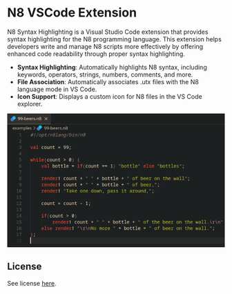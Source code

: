 # N8 VSCode Extension

N8 Syntax Highlighting is a Visual Studio Code extension that provides syntax highlighting for the N8 programming language. This extension helps developers write and manage N8 scripts more effectively by offering enhanced code readability through proper syntax highlighting.

- **Syntax Highlighting**: Automatically highlights N8 syntax, including keywords, operators, strings, numbers, comments, and more.
- **File Association**: Automatically associates .utx files with the N8 language mode in VS Code.
- **Icon Support**: Displays a custom icon for N8 files in the VS Code explorer.

<p align="center">
    <img alt="Screenshot" src="https://raw.githubusercontent.com/n8lang/extension/refs/heads/main/assets/screenshot.png" />
</p>

## License

See license [here](LICENSE).